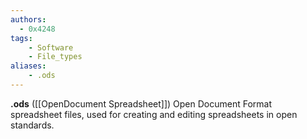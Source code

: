 ```yaml
---
authors:
  - 0x4248
tags:
    - Software
    - File_types
aliases:
    - .ods
---
```

**.ods** ([[OpenDocument Spreadsheet]]) Open Document Format spreadsheet files, used for creating and editing spreadsheets in open standards.
